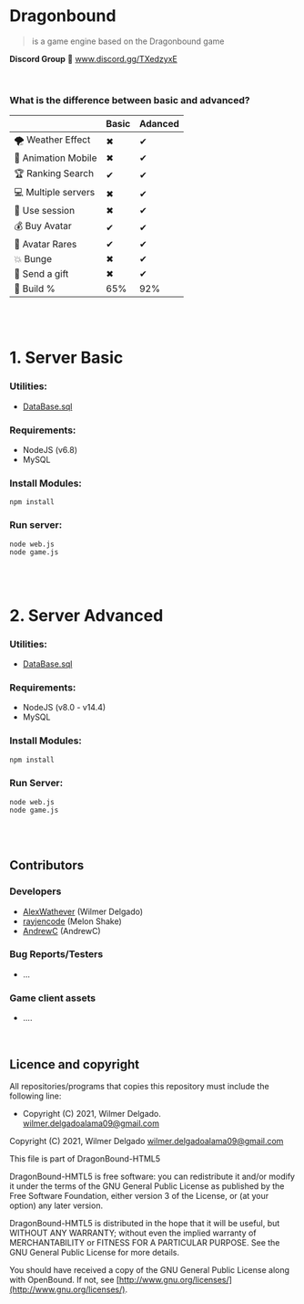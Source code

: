 
# Dragonbound 
> is a game engine based on the Dragonbound game

**Discord Group** :speech_balloon: www.discord.gg/TXedzyxE

<br>

### What is the difference between basic and advanced?


||Basic|Adanced|
|--|--|--|
| 🌪 Weather Effect |✖ | ✔ |
| 🚜 Animation Mobile |✖  | ✔ |
| 🏆 Ranking Search |✔ | ✔ |
| 💻 Multiple servers |✖  | ✔ |
| 🍪 Use session | ✖ | ✔ |
| 💰 Buy Avatar | ✔ | ✔ |
| 👚 Avatar Rares| ✔ | ✔ |
| 💥 Bunge | ✖ | ✔ |
| 🎁 Send a gift | ✖ | ✔ |
| 🔧 Build % | 65% | 92% |

<br><br>
# 1. Server Basic

### Utilities:
- [DataBase.sql](https://github.com/alexwathever/Openbound-HTML5/blob/main/Client%20-%20Basic%20-%20v1-119/DataBase/dragonbound.sql)

### Requirements:
- NodeJS (v6.8)
- MySQL

### Install Modules:
```
npm install
```

### Run server:
```
node web.js
node game.js
```
<br><br>
# 2. Server Advanced
### Utilities:
- [DataBase.sql](https://github.com/alexwathever/Openbound-HTML5/blob/main/Client%20-%20Advanced%20-%20v120/DataBase/game.sql)

### Requirements:
- NodeJS (v8.0 - v14.4)
- MySQL

### Install Modules:
```bash
npm install
```

### Run Server:
```
node web.js
node game.js
```
<br><br>
## Contributors

### Developers

-   [AlexWathever](https://github.com/WickedPeanuts/)  (Wilmer Delgado)
-   [rayjencode](https://github.com/rayjencode/) (Melon Shake)
-   [AndrewC](https://github.com/rksmw/) (AndrewC)

### Bug Reports/Testers

-   ...

### Game client assets

- ....
<br>

## Licence and copyright

All repositories/programs that copies this repository must include the following line:

-   Copyright (C) 2021, Wilmer Delgado.  [wilmer.delgadoalama09@gmail.com](mailto:wilmer.delgadoalama09@gmail.com)

Copyright (C) 2021, Wilmer Delgado  [wilmer.delgadoalama09@gmail.com](mailto:wilmer.delgadoalama09@gmail.com)

This file is part of DragonBound-HTML5

DragonBound-HMTL5 is free software: you can redistribute it and/or modify it under the terms of the GNU General Public License as published by the Free Software Foundation, either version 3 of the License, or (at your option) any later version.

DragonBound-HMTL5 is distributed in the hope that it will be useful, but WITHOUT ANY WARRANTY; without even the implied warranty of MERCHANTABILITY or FITNESS FOR A PARTICULAR PURPOSE. See the GNU General Public License for more details.

You should have received a copy of the GNU General Public License along with OpenBound. If not, see  [http://www.gnu.org/licenses/](http://www.gnu.org/licenses/).
